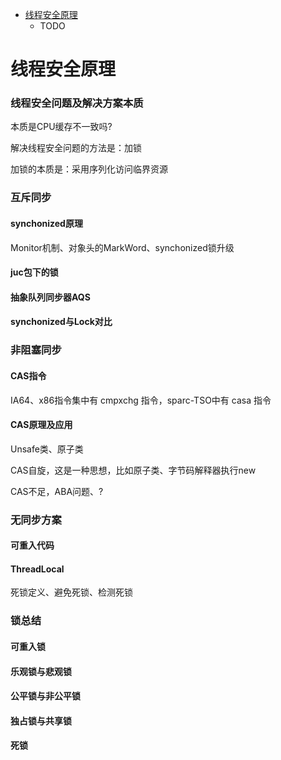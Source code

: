 - [线程安全原理](#线程安全原理)
  - TODO

# 线程安全原理

### 线程安全问题及解决方案本质

本质是CPU缓存不一致吗?

解决线程安全问题的方法是：加锁

加锁的本质是：采用序列化访问临界资源

### 互斥同步

#### synchonized原理

Monitor机制、对象头的MarkWord、synchonized锁升级

#### juc包下的锁

#### 抽象队列同步器AQS

#### synchonized与Lock对比

### 非阻塞同步

#### CAS指令

IA64、x86指令集中有 cmpxchg 指令，sparc-TSO中有 casa 指令

#### CAS原理及应用

Unsafe类、原子类

CAS自旋，这是一种思想，比如原子类、字节码解释器执行new

CAS不足，ABA问题、?

### 无同步方案

#### 可重入代码

#### ThreadLocal

死锁定义、避免死锁、检测死锁

### 锁总结

#### 可重入锁

#### 乐观锁与悲观锁

#### 公平锁与非公平锁

#### 独占锁与共享锁

#### 死锁
